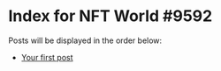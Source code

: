 # Index for NFT World #9592
Posts will be displayed in the order below:

- [Your first post](./001-first.md)

